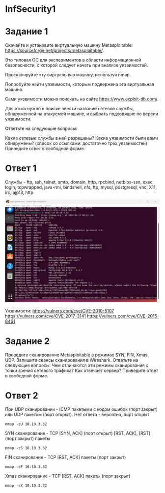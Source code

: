 # InfSecurity1
# Задание 1
Скачайте и установите виртуальную машину Metasploitable: https://sourceforge.net/projects/metasploitable/.

Это типовая ОС для экспериментов в области информационной безопасности, с которой следует начать при анализе уязвимостей.

Просканируйте эту виртуальную машину, используя nmap.

Попробуйте найти уязвимости, которым подвержена эта виртуальная машина.

Сами уязвимости можно поискать на сайте https://www.exploit-db.com/.

Для этого нужно в поиске ввести название сетевой службы, обнаруженной на атакуемой машине, и выбрать подходящие по версии уязвимости.

Ответьте на следующие вопросы:

Какие сетевые службы в ней разрешены?
Какие уязвимости были вами обнаружены? (список со ссылками: достаточно трёх уязвимостей)
Приведите ответ в свободной форме.

# Ответ 1

Службы - ftp, ssh, telnet, smtp, domain, http, rpcbind, netbios-ssn, exec, login, tcpwrapped, java-rmi, bindshell, nfs, ftp, mysql, postgresql, vnc, X11, irc, ajp13, http

![alt text](https://github.com/StepanovSA/InfSecurity1/blob/main/MTSF%201.png)

Уязвимости: 
https://vulners.com/cve/CVE-2010-5107
https://vulners.com/cve/CVE-2017-3141
https://vulners.com/cve/CVE-2015-8461

# Задание 2

Проведите сканирование Metasploitable в режимах SYN, FIN, Xmas, UDP.
Запишите сеансы сканирования в Wireshark.
Ответьте на следующие вопросы:
Чем отличаются эти режимы сканирования с точки зрения сетевого трафика?
Как отвечает сервер?
Приведите ответ в свободной форме.

# Ответ 2

При UDP сканировании - ICMP пакетыми с кодом ошибок (порт закрыт) или UDP пакетом (порт открыт). Нет ответа - вероятно, порт открыт
```
nmap -sU 10.10.3.32
```
SYN сканирование - TCP [SYN, ACK] (порт открыт) [RST, ACK], [RST] (порт закрыт) пакеты
```
nmap -sS 10.10.3.32
```
FIN сканирование - TCP [RST, ACK] пакеты (порт закрыт)
```
nmap -sF 10.10.3.32
```
Xmas сканирование - TCP [RST, ACK] пакеты (порт закрыт)
```
nmap -sX 10.10.3.32
```



